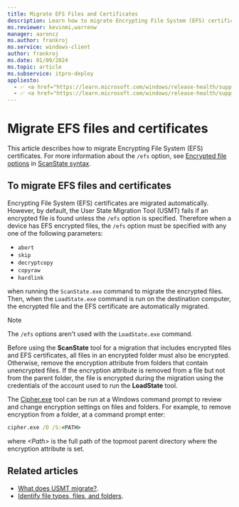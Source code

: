 ```yaml
---
title: Migrate EFS Files and Certificates
description: Learn how to migrate Encrypting File System (EFS) certificates. Also, learn where to find information about how to identify file types, files, and folders.
ms.reviewer: kevinmi,warrenw
manager: aaroncz
ms.author: frankroj
ms.service: windows-client
author: frankroj
ms.date: 01/09/2024
ms.topic: article
ms.subservice: itpro-deploy
appliesto:
  - ✅ <a href="https://learn.microsoft.com/windows/release-health/supported-versions-windows-client" target="_blank">Windows 11</a>
  - ✅ <a href="https://learn.microsoft.com/windows/release-health/supported-versions-windows-client" target="_blank">Windows 10</a>
---
```


# Migrate EFS files and certificates

This article describes how to migrate Encrypting File System (EFS) certificates. For more information about the `/efs` option, see [Encrypted file options](usmt-scanstate-syntax.md#encrypted-file-options) in [ScanState syntax](usmt-scanstate-syntax.md).

## To migrate EFS files and certificates

Encrypting File System (EFS) certificates are migrated automatically. However, by default, the User State Migration Tool (USMT) fails if an encrypted file is found unless the `/efs` option is specified. Therefore when a device has EFS encrypted files, the `/efs` option must be specified with any one of the following parameters:

- `abort`
- `skip`
- `decryptcopy`
- `copyraw`
- `hardlink`

when running the `ScanState.exe` command to migrate the encrypted files. Then, when the `LoadState.exe` command is run on the destination computer, the encrypted file and the EFS certificate are automatically migrated.

> [!NOTE]
>
> The `/efs` options aren't used with the `LoadState.exe` command.

Before using the **ScanState** tool for a migration that includes encrypted files and EFS certificates, all files in an encrypted folder must also be encrypted. Otherwise, remove the encryption attribute from folders that contain unencrypted files. If the encryption attribute is removed from a file but not from the parent folder, the file is encrypted during the migration using the credentials of the account used to run the **LoadState** tool.

The [Cipher.exe](/windows-server/administration/windows-commands/cipher) tool can be run at a Windows command prompt to review and change encryption settings on files and folders. For example, to remove encryption from a folder, at a command prompt enter:

```cmd
cipher.exe /D /S:<PATH>
```

where *\<Path\>* is the full path of the topmost parent directory where the encryption attribute is set.

## Related articles

- [What does USMT migrate?](usmt-what-does-usmt-migrate.md).
- [Identify file types, files, and folders](usmt-identify-file-types-files-and-folders.md).
